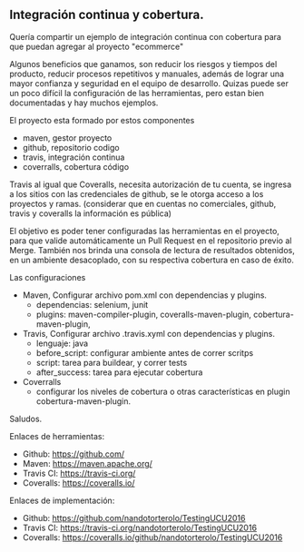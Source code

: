 ## Integración continua y cobertura.

Quería compartir un ejemplo de integración continua con cobertura para que puedan agregar al proyecto "ecommerce"

Algunos beneficios que ganamos, son reducir los riesgos y tiempos del producto, reducir procesos repetitivos y manuales, además de lograr una mayor confianza y seguridad en el equipo de desarrollo.
Quizas puede ser un poco difícil la configuración de las herramientas, pero estan bien documentadas y hay muchos ejemplos.

El proyecto esta formado por estos componentes

* maven, gestor proyecto
* github, repositorio codigo 
* travis, integración continua
* coverralls, cobertura código

Travis al igual que Coveralls, necesita autorización de tu cuenta, se ingresa a los sitios con las credenciales de github, se le otorga acceso a los proyectos y ramas.
(considerar que en cuentas no comerciales,  github, travis y coveralls  la información es pública)

El objetivo es poder tener configuradas las herramientas en el proyecto, para que valide automáticamente un Pull Request en el repositorio previo al Merge. También nos brinda una consola de lectura de resultados obtenidos, en un ambiente desacoplado, con su respectiva cobertura en caso de éxito. 

Las configuraciones  

+ Maven, Configurar archivo pom.xml con dependencias y plugins.
    - dependencias: selenium, junit
    - plugins: maven-compiler-plugin, coveralls-maven-plugin, cobertura-maven-plugin,
+ Travis, Configurar archivo .travis.xyml con dependencias y plugins.
    - lenguaje: java
    - before_script: configurar ambiente antes de correr scritps
    - script: tarea para buildear, y correr tests
    - after_success:  tarea para ejecutar cobertura
+ Coverralls
    - configurar los niveles de cobertura o otras características en plugin cobertura-maven-plugin. 
    
Saludos.

Enlaces de herramientas:

* Github: https://github.com/
* Maven: https://maven.apache.org/
* Travis CI: https://travis-ci.org/
* Coveralls: https://coveralls.io/

Enlaces de implementación:

* Github: https://github.com/nandotorterolo/TestingUCU2016
* Travis CI: https://travis-ci.org/nandotorterolo/TestingUCU2016
* Coveralls: https://coveralls.io/github/nandotorterolo/TestingUCU2016


